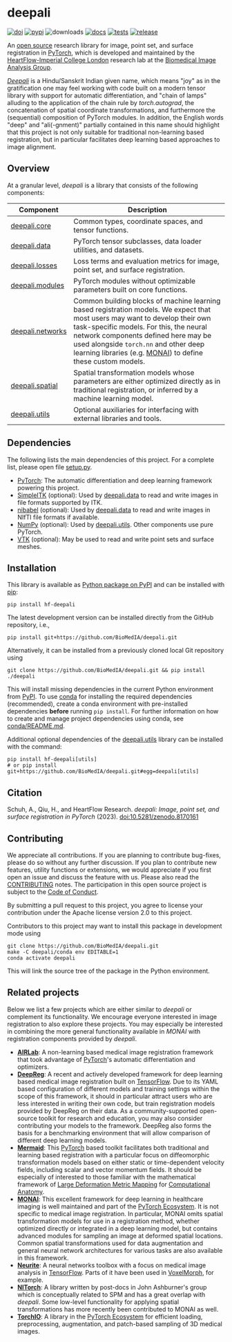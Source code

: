 # deepali

[![doi](https://zenodo.org/badge/DOI/10.5281/zenodo.8170161.svg)](https://doi.org/10.5281/zenodo.8170161) [![pypi](https://img.shields.io/pypi/v/hf-deepali)](https://pypi.org/project/hf-deepali/) ![downloads](https://img.shields.io/pypi/dm/hf-deepali) [![docs](https://github.com/BioMedIA/deepali/actions/workflows/docs.yml/badge.svg)](https://github.com/BioMedIA/deepali/actions/workflows/docs.yml) [![tests](https://github.com/BioMedIA/deepali/actions/workflows/tests.yml/badge.svg)](https://github.com/BioMedIA/deepali/actions/workflows/tests.yml) [![release](https://github.com/BioMedIA/deepali/actions/workflows/release.yml/badge.svg)](https://github.com/BioMedIA/deepali/actions/workflows/release.yml)

An [open source](https://github.com/BioMedIA/deepali/tree/main/LICENSE) research library for image, point set, and surface registration in [PyTorch], which is developed and maintained by the [HeartFlow-Imperial College London] research lab at the [Biomedical Image Analysis Group].

*[Deepali](https://en.wikipedia.org/wiki/Deepali)* is a Hindu/Sanskrit Indian given name, which means "joy" as in the gratification one may feel working with code built on a modern tensor library with support for automatic differentiation, and "chain of lamps" alluding to the application of the chain rule by *torch.autograd*, the concatenation of spatial coordinate transformations, and furthermore the (sequential) composition of PyTorch modules. In addition, the English words "deep" and "ali(-gnment)" partially contained in this name should highlight that this project is not only suitable for traditional non-learning based registration, but in particular facilitates deep learning based approaches to image alignment.

[HeartFlow-Imperial College London]: https://www.heartflow.com/newsroom/heartflow-announces-collaborative-research-agreement-with-imperial-college-london/
[Biomedical Image Analysis Group]: https://biomedia.doc.ic.ac.uk/


## Overview

At a granular level, *deepali* is a library that consists of the following components:

| **Component**  | **Description** |
| -------------- | --------------- |
| [deepali.core] | Common types, coordinate spaces, and tensor functions. |
| [deepali.data] | PyTorch tensor subclasses, data loader utilities, and datasets. |
| [deepali.losses] | Loss terms and evaluation metrics for image, point set, and surface registration. |
| [deepali.modules] | PyTorch modules without optimizable parameters built on core functions. |
| [deepali.networks] | Common building blocks of machine learning based registration models. We expect that most users may want to develop their own task-specific models. For this, the neural network components defined here may be used alongside ``torch.nn`` and other deep learning libraries (e.g. [MONAI]) to define these custom models. |
| [deepali.spatial] | Spatial transformation models whose parameters are either optimized directly as in traditional registration, or inferred by a machine learning model. |
| [deepali.utils] | Optional auxiliaries for interfacing with external libraries and tools. |


[deepali.core]: https://biomedia.github.io/deepali/reference/core/index.html
[deepali.data]: https://biomedia.github.io/deepali/reference/data/index.html
[deepali.losses]: https://biomedia.github.io/deepali/reference/losses/index.html
[deepali.modules]: https://biomedia.github.io/deepali/reference/modules/index.html
[deepali.networks]: https://biomedia.github.io/deepali/reference/networks/index.html
[deepali.spatial]: https://biomedia.github.io/deepali/reference/spatial/index.html
[deepali.utils]: https://biomedia.github.io/deepali/reference/utils/index.html


## Dependencies

The following lists the main dependencies of this project. For a complete list, please open file [setup.py](setup.py).

- [PyTorch]: The automatic differentiation and deep learning framework powering this project.
- [SimpleITK] (optional): Used by [deepali.data] to read and write images in file formats supported by ITK.
- [nibabel] (optional): Used by [deepali.data] to read and write images in NIfTI file formats if available.
- [NumPy] (optional): Used by [deepali.utils]. Other components use pure PyTorch.
- [VTK] (optional): May be used to read and write point sets and surface meshes.

## Installation

This library is available as [Python package on PyPI](https://pypi.org/project/hf-deepali/) and can be installed with [pip]:

```
pip install hf-deepali
```

The latest development version can be installed directly from the GitHub repository, i.e.,

```
pip install git+https://github.com/BioMedIA/deepali.git
```

Alternatively, it can be installed from a previously cloned local Git repository using

```
git clone https://github.com/BioMedIA/deepali.git && pip install ./deepali
```

This will install missing dependencies in the current Python environment from [PyPI]. To use [conda] for installing the required dependencies (recommended), create a conda environment with pre-installed dependencies **before** running `pip install`. For further information on how to create and manage project dependencies using conda, see [conda/README.md](https://github.com/BioMedIA/deepali/tree/main/conda/README.md).

Additional optional dependencies of the [deepali.utils] library can be installed with the command:

```
pip install hf-deepali[utils]
# or pip install git+https://github.com/BioMedIA/deepali.git#egg=deepali[utils]
```


[conda]: https://docs.conda.io/en/latest/
[pip]: https://pip.pypa.io/en/stable/
[PyPI]: https://pypi.org/
[Miniconda]: https://docs.conda.io/en/latest/miniconda.html

## Citation

Schuh, A., Qiu, H., and HeartFlow Research. *deepali: Image, point set, and surface registration in PyTorch* (2023). [doi:10.5281/zenodo.8170161](https://doi.org/10.5281/zenodo.8170161)

## Contributing

We appreciate all contributions. If you are planning to contribute bug-fixes, please do so without any further discussion. If you plan to contribute new features, utility functions or extensions, we would appreciate if you first open an issue and discuss the feature with us. Please also read the [CONTRIBUTING](https://github.com/BioMedIA/deepali/tree/main/CONTRIBUTING.md) notes. The participation in this open source project is subject to the [Code of Conduct](https://github.com/BioMedIA/deepali/tree/main/CODE_OF_CONDUCT.md).

By submitting a pull request to this project, you agree to license your contribution under the Apache license version 2.0 to this project.

Contributors to this project may want to install this package in development mode using

```
git clone https://github.com/BioMedIA/deepali.git
make -C deepali/conda env EDITABLE=1
conda activate deepali
```

This will link the source tree of the package in the Python environment.

## Related projects

Below we list a few projects which are either similar to *deepali* or complement its functionality. We encourage everyone interested in image registration to also explore these projects. You may especially be interested in combining the more general functionality available in *MONAI* with registration components provided by *deepali*.

- **[AIRLab]**: A non-learning based medical image registration framework that took advantage of [PyTorch]'s automatic differentiation and optimizers.
- **[DeepReg]**: A recent and actively developed framework for deep learning based medical image registration built on [TensorFlow]. Due to its YAML based configuration of different models and training settings within the scope of this framework, it should in particular attract users who are less interested in writing their own code, but train registration models provided by DeepReg on their data. As a community-supported open-source toolkit for research and education, you may also consider contributing your models to the framework. DeepReg also forms the basis for a benchmarking environment that will allow comparison of different deep learning models.
- **[Mermaid]**: This [PyTorch] based toolkit facilitates both traditional and learning based registration with a particular focus on diffeomorphic transformation models based on either static or time-dependent velocity fields, including scalar and vector momentum fields. It should be especially of interested to those familiar with the mathematical framework of [Large Deformation Metric Mapping] for [Computational Anatomy].
- **[MONAI]**: This excellent framework for deep learning in healthcare imaging is well maintained and part of the [PyTorch Ecosystem]. It is not specific to medical image registration. In particular, MONAI omits spatial transformation models for use in a registration method, whether optimized directly or integrated in a deep learning model, but contains advanced modules for sampling an image at deformed spatial locations. Common spatial transformations used for data augmentation and general neural network architectures for various tasks are also available in this framework.
- **[Neurite]**: A neural networks toolbox with a focus on medical image analysis in [TensorFlow]. Parts of it have been used in [VoxelMorph], for example.
- **[NITorch]**: A library written by post-docs in John Ashburner's group which is conceptually related to SPM and has a great overlap with *deepali*. Some low-level functionality for applying spatial transformations has more recently been contributed to MONAI as well.
- **[TorchIO]**: A library in the [PyTorch Ecosystem] for efficient loading, preprocessing, augmentation, and patch-based sampling of 3D medical images.


[AIRLab]: https://github.com/airlab-unibas/airlab
[DeepReg]: https://github.com/DeepRegNet/DeepReg
[Mermaid]: https://github.com/uncbiag/mermaid
[MONAI]: https://github.com/Project-MONAI/MONAI
[Neurite]: https://github.com/adalca/neurite
[nibabel]: https://nipy.org/nibabel/
[NITorch]: https://github.com/balbasty/nitorch
[NumPy]: https://numpy.org/
[PyTorch]: https://pytorch.org/
[PyTorch Ecosystem]: https://pytorch.org/ecosystem/
[SimpleITK]: https://simpleitk.org/
[TensorFlow]: https://www.tensorflow.org/
[TorchIO]: https://torchio.readthedocs.io/
[VoxelMorph]: https://github.com/voxelmorph/voxelmorph
[VTK]: https://vtk.org/

[Computational Anatomy]: https://en.wikipedia.org/wiki/Computational_anatomy
[Large Deformation Metric Mapping]: https://en.wikipedia.org/wiki/Large_deformation_diffeomorphic_metric_mapping
